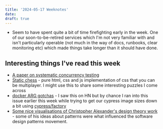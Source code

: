```yaml
---
title: '2024-05-17 Weeknotes'
date: 
draft: true
---
```

- Seem to have spent quite a bit of time firefighting early in the week. One of our soon-to-be-retired services which I'm not very familiar with and isn't particularly operable (not much in the way of docs, runbooks, clear monitoring etc) which made things take longer than it should have done.

## Interesting things I've read this week
- [A paper on systematic concurrency testing](https://www.doc.ic.ac.uk/~afd/homepages/papers/pdfs/PhdTheses/PaulThomson.pdf)
- [Static chess](https://www.val.town/v/maxm/staticChess) - pure html, css and js implementation of css that you can be multiplayer. I might use this to share some interesting puzzles I come across
- [docker ARG gotchas](https://qmacro.org/blog/posts/2024/05/13/using-arg-in-a-dockerfile-beware-the-gotcha/) - I saw this on HN but by chance I ran into this issue earlier this week while trying to get our cypress image sizes down a bit using [cypress/factory](https://hub.docker.com/r/cypress/factory/)
- [Some nice visualisations of Christopher Alexander's design theory work](https://camillovisini.com/writing/fifteen-fundamental-properties) - some of his ideas about patterns were what influenced the software design patterns movement.
